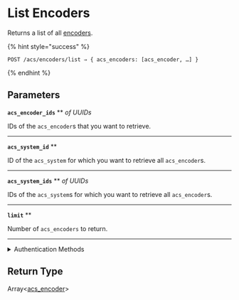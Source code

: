 # List Encoders

Returns a list of all [encoders](../../../capability-guides/access-systems/working-with-card-encoders-and-scanners/README.md).

{% hint style="success" %}
```
POST /acs/encoders/list ⇒ { acs_encoders: [acs_encoder, …] }
```
{% endhint %}

## Parameters

**`acs_encoder_ids`** ** *of UUIDs*

IDs of the `acs_encoder`s that you want to retrieve.

---

**`acs_system_id`** **

ID of the `acs_system` for which you want to retrieve all `acs_encoder`s.

---

**`acs_system_ids`** ** *of UUIDs*

IDs of the `acs_system`s for which you want to retrieve all `acs_encoder`s.

---

**`limit`** **

Number of `acs_encoders` to return.

---


<details>

<summary>Authentication Methods</summary>

- API key
- Personal access token
  <br>Must also include the `seam-workspace` header in the request.
</details>

## Return Type

Array<[acs\_encoder](./)>
